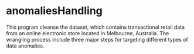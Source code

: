 # anomaliesHandling
This program cleanse the dataset, which contains transactional retail data from an online electronic store located in Melbourne, Australia. The wrangling process include three major steps for targeting different types of data anomalies.
